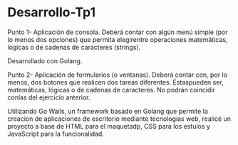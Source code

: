 # Desarrollo-Tp1

Punto 1- Aplicación de consola.
Deberá contar con algún menú simple (por lo menos dos opciones) que permita elegirentre operaciones matemáticas, lógicas o de cadenas de caracteres (strings). 

Desarrollado con Golang.


Punto 2- Aplicación de formularios (o ventanas).
Deberá contar con, por lo menos, dos botones que realicen dos tareas diferentes. Éstaspueden ser, matemáticas, lógicas o de cadenas de caracteres. No podrán coincidir conlas del ejercicio anterior.

Utilizando Go Wails, un framework basado en Golang que permite la creacion de aplicaciones de escritorio mediante tecnologías web, realicé un proyecto a base de HTML para el maquetadp, CSS para los estulos y JavaScript para la funcionalidad.
